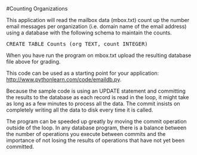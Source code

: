 #Counting Organizations

<p>
This application will read the mailbox data (mbox.txt) count up the
number email messages per organization (i.e. domain name of the email
address) using a database with the following schema to maintain the counts.
</p>

<pre>CREATE TABLE Counts (org TEXT, count INTEGER)
</pre>

When you have run the program on mbox.txt upload the resulting database file above for grading.

This code can be used as a starting point for your application: http://www.pythonlearn.com/code/emaildb.py.

Because the sample code is using an UPDATE statement and committing the results to the database as each record is read in the loop, it might take as long as a few minutes to process all the data. The commit insists on completely writing all the data to disk every time it is called.

The program can be speeded up greatly by moving the commit operation outside of the loop. In any database program, there is a balance between the number of operations you execute between commits and the importance of not losing the results of operations that have not yet been committed.